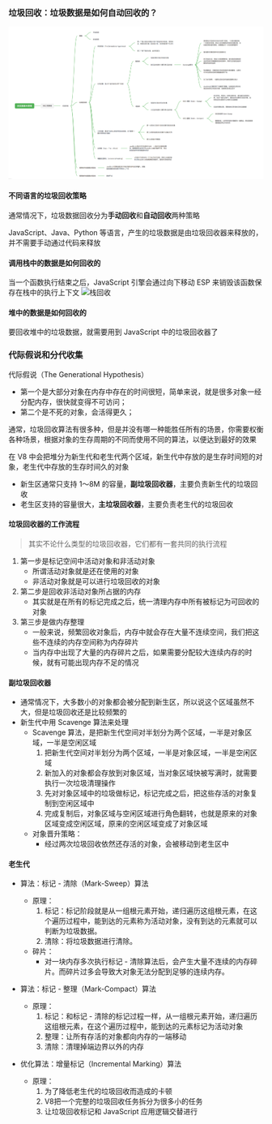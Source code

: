 ### 垃圾回收：垃圾数据是如何自动回收的？
![垃圾回收](./images/ljhs.png)

#### 不同语言的垃圾回收策略
通常情况下，垃圾数据回收分为**手动回收**和**自动回收**两种策略  

JavaScript、Java、Python 等语言，产生的垃圾数据是由垃圾回收器来释放的，并不需要手动通过代码来释放

#### 调用栈中的数据是如何回收的
当一个函数执行结束之后，JavaScript 引擎会通过向下移动 ESP 来销毁该函数保存在栈中的执行上下文
![栈回收](https://static001.geekbang.org/resource/image/b8/f3/b899cb27c0d92c31f9377db59939aaf3.jpg)

#### 堆中的数据是如何回收的
要回收堆中的垃圾数据，就需要用到 JavaScript 中的垃圾回收器了  

### 代际假说和分代收集
代际假说（The Generational Hypothesis）
* 第一个是大部分对象在内存中存在的时间很短，简单来说，就是很多对象一经分配内存，很快就变得不可访问；
* 第二个是不死的对象，会活得更久；

通常，垃圾回收算法有很多种，但是并没有哪一种能胜任所有的场景，你需要权衡各种场景，根据对象的生存周期的不同而使用不同的算法，以便达到最好的效果

在 V8 中会把堆分为新生代和老生代两个区域，新生代中存放的是生存时间短的对象，老生代中存放的生存时间久的对象  
* 新生区通常只支持 1～8M 的容量，**副垃圾回收器**，主要负责新生代的垃圾回收
* 老生区支持的容量很大，**主垃圾回收器**，主要负责老生代的垃圾回收

#### 垃圾回收器的工作流程
> 其实不论什么类型的垃圾回收器，它们都有一套共同的执行流程

1. 第一步是标记空间中活动对象和非活动对象
    * 所谓活动对象就是还在使用的对象
    * 非活动对象就是可以进行垃圾回收的对象
2. 第二步是回收非活动对象所占据的内存
    * 其实就是在所有的标记完成之后，统一清理内存中所有被标记为可回收的对象
3. 第三步是做内存整理
    * 一般来说，频繁回收对象后，内存中就会存在大量不连续空间，我们把这些不连续的内存空间称为内存碎片
    * 当内存中出现了大量的内存碎片之后，如果需要分配较大连续内存的时候，就有可能出现内存不足的情况

#### 副垃圾回收器
* 通常情况下，大多数小的对象都会被分配到新生区，所以说这个区域虽然不大，但是垃圾回收还是比较频繁的
* 新生代中用 Scavenge 算法来处理
  * Scavenge 算法，是把新生代空间对半划分为两个区域，一半是对象区域，一半是空闲区域
    1. 把新生代空间对半划分为两个区域，一半是对象区域，一半是空闲区域
    2. 新加入的对象都会存放到对象区域，当对象区域快被写满时，就需要执行一次垃圾清理操作
    3. 先对对象区域中的垃圾做标记，标记完成之后，把这些存活的对象复制到空闲区域中
    4. 完成复制后，对象区域与空闲区域进行角色翻转，也就是原来的对象区域变成空闲区域，原来的空闲区域变成了对象区域
  * 对象晋升策略：
    * 经过两次垃圾回收依然还存活的对象，会被移动到老生区中


#### 老生代
* 算法：标记 - 清除（Mark-Sweep）算法
  * 原理：
    1. 标记：标记阶段就是从一组根元素开始，递归遍历这组根元素，在这个遍历过程中，能到达的元素称为活动对象，没有到达的元素就可以判断为垃圾数据。
    2. 清除：将垃圾数据进行清除。
  * 碎片：
    * 对一块内存多次执行标记 - 清除算法后，会产生大量不连续的内存碎片。而碎片过多会导致大对象无法分配到足够的连续内存。

* 算法：标记 - 整理（Mark-Compact）算法
  * 原理：
    1. 标记：和标记 - 清除的标记过程一样，从一组根元素开始，递归遍历这组根元素，在这个遍历过程中，能到达的元素标记为活动对象
    2. 整理：让所有存活的对象都向内存的一端移动
    3. 清除：清理掉端边界以外的内存

* 优化算法：增量标记（Incremental Marking）算法
  * 原理：
    1. 为了降低老生代的垃圾回收而造成的卡顿
    2. V8把一个完整的垃圾回收任务拆分为很多小的任务
    3. 让垃圾回收标记和 JavaScript 应用逻辑交替进行